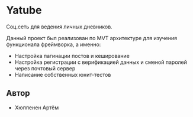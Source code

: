 # Yatube

Соц.сеть для ведения личных дневников.

Данный проект был реализован по MVT архитектуре для изучения функционала фреймворка, а именно:
- Настройка пагинации постов и кеширование 
- Настройка регистрации с верификацией данных и сменой паролей через почтовый сервер
- Написание собственных юнит-тестов


## Автор

- Хюппенен Артём
